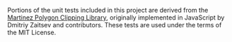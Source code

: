 Portions of the unit tests included in this project are derived from the [Martinez Polygon Clipping Library](https://github.com/w8r/martinez), originally implemented in JavaScript by Dmitriy Zaitsev and contributors. 
These tests are used under the terms of the MIT License.
